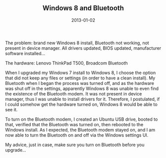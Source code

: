 <article markdown="1">

<header markdown="1">
 
# Windows 8 and Bluetooth

<time class="pubdate" datetime="2013-01-02">2013-01-02</time>

</header>
The problem: brand new Windows 8 install, Bluetooth not working, not present in device manager. All drivers updated, BIOS updated, manufacturer software installed...

The hardware: Lenovo ThinkPad T500, Broadcom Bluetooth

When I upgraded my Windows 7 install to Windows 8, I choose the option that did not keep any files or settings (in order to have a clean install). My Bluetooth when I began the process was turned off, and as the hardware was shut off in the settings, apparently Windows 8 was unable to even find the existence of the Bluetooth modem. It was not present in device manager, thus I was unable to install drivers for it. Therefore, I postulated, if I could somehow get the hardware turned on, Windows 8 would be able to see it.

To turn on the Bluetooth modem, I created an Ubuntu USB drive, booted to that, verified that the Bluetooth was turned on, then rebooted to the Windows install. As I expected, the Bluetooth modem stayed on, and I am now able to turn the Bluetooth on and off via the Windows settings UI.

My advice, just in case, make sure you turn on Bluetooth before you upgrade...

</article>
